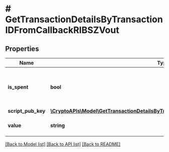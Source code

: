 # # GetTransactionDetailsByTransactionIDFromCallbackRIBSZVout

## Properties

Name | Type | Description | Notes
------------ | ------------- | ------------- | -------------
**is_spent** | **bool** | Defines whether the transaction output has been spent or not. |
**script_pub_key** | [**\CryptoAPIs\Model\GetTransactionDetailsByTransactionIDFromCallbackRIBSZScriptPubKey**](GetTransactionDetailsByTransactionIDFromCallbackRIBSZScriptPubKey.md) |  |
**value** | **string** | Represents the specific amount. |

[[Back to Model list]](../../README.md#models) [[Back to API list]](../../README.md#endpoints) [[Back to README]](../../README.md)
